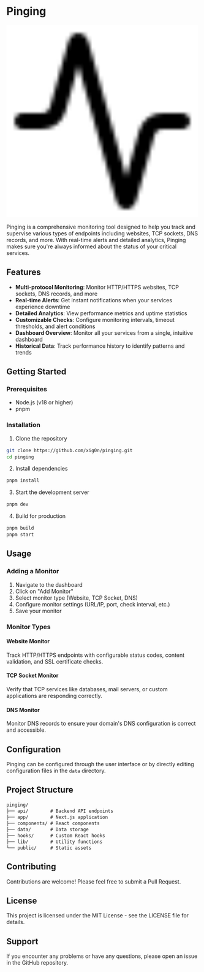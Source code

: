 # Pinging

<img src="public/main-logo.svg" alt="Pinging Logo" width="500" />

Pinging is a comprehensive monitoring tool designed to help you track and supervise various types of endpoints including websites, TCP sockets, DNS records, and more. With real-time alerts and detailed analytics, Pinging makes sure you're always informed about the status of your critical services.

## Features

- **Multi-protocol Monitoring**: Monitor HTTP/HTTPS websites, TCP sockets, DNS records, and more
- **Real-time Alerts**: Get instant notifications when your services experience downtime
- **Detailed Analytics**: View performance metrics and uptime statistics
- **Customizable Checks**: Configure monitoring intervals, timeout thresholds, and alert conditions
- **Dashboard Overview**: Monitor all your services from a single, intuitive dashboard
- **Historical Data**: Track performance history to identify patterns and trends

## Getting Started

### Prerequisites

- Node.js (v18 or higher)
- pnpm

### Installation

1. Clone the repository
```bash
git clone https://github.com/xig0n/pinging.git
cd pinging
```

2. Install dependencies
```bash
pnpm install
```

3. Start the development server
```bash
pnpm dev
```

4. Build for production
```bash
pnpm build
pnpm start
```

## Usage

### Adding a Monitor

1. Navigate to the dashboard
2. Click on "Add Monitor"
3. Select monitor type (Website, TCP Socket, DNS)
4. Configure monitor settings (URL/IP, port, check interval, etc.)
5. Save your monitor

### Monitor Types

#### Website Monitor
Track HTTP/HTTPS endpoints with configurable status codes, content validation, and SSL certificate checks.

#### TCP Socket Monitor
Verify that TCP services like databases, mail servers, or custom applications are responding correctly.

#### DNS Monitor
Monitor DNS records to ensure your domain's DNS configuration is correct and accessible.

## Configuration

Pinging can be configured through the user interface or by directly editing configuration files in the `data` directory.

## Project Structure

```
pinging/
├── api/        # Backend API endpoints
├── app/        # Next.js application
├── components/ # React components
├── data/       # Data storage
├── hooks/      # Custom React hooks
├── lib/        # Utility functions
└── public/     # Static assets
```

## Contributing

Contributions are welcome! Please feel free to submit a Pull Request.

## License

This project is licensed under the MIT License - see the LICENSE file for details.

## Support

If you encounter any problems or have any questions, please open an issue in the GitHub repository. 